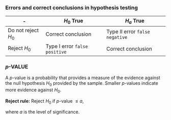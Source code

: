### Errors and correct conclusions in hypothesis testing
|             -       | $H_0$ True                    | $H_a$ True             |
|---------------------|-------------------------------|----------------------|
| Do not reject $H_0$ | Correct conclusion   | Type II error `false negative` |
| Reject $H_0$        | Type I error `false positive` | Correct conclusion   |


### $p$-VALUE

A $p$-value is a probability that provides a measure of the evidence against the null hypothesis $H_0$ provided by the sample. Smaller $p$-values indicate more evidence against $H_0$.

**Reject rule:** Reject $H_0$ if $p$-value $\leq a,$

where $a$ is the level of significance.

